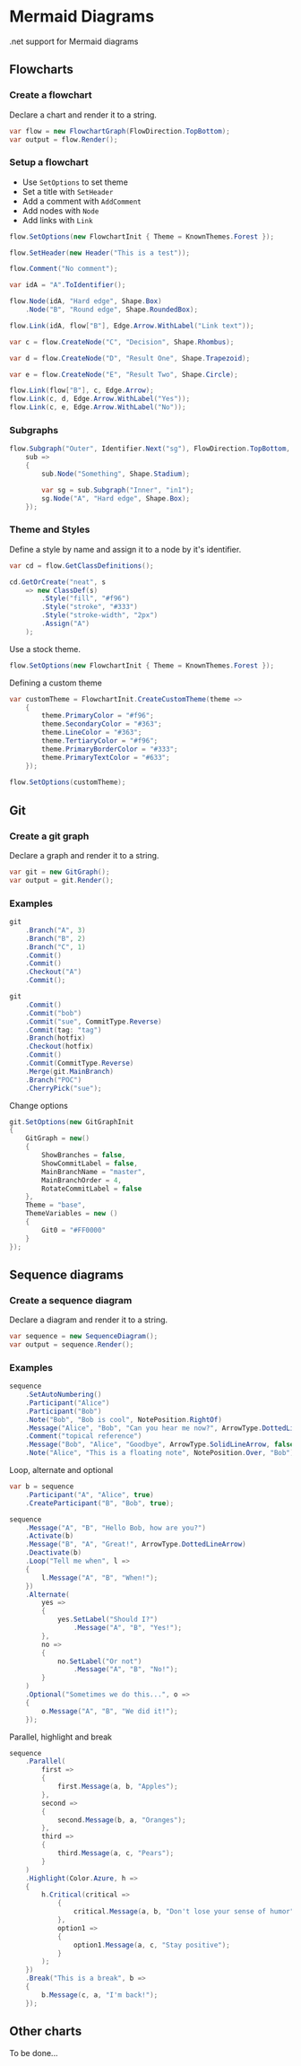 # Mermaid Diagrams

.net support for Mermaid diagrams

## Flowcharts

### Create a flowchart

Declare a chart and render it to a string.

```csharp
var flow = new FlowchartGraph(FlowDirection.TopBottom);
var output = flow.Render();
```

### Setup a flowchart

- Use `SetOptions` to set theme
- Set a title with `SetHeader`
- Add a comment with `AddComment`
- Add nodes with `Node`
- Add links with `Link`

```csharp
flow.SetOptions(new FlowchartInit { Theme = KnownThemes.Forest });

flow.SetHeader(new Header("This is a test"));

flow.Comment("No comment");

var idA = "A".ToIdentifier();

flow.Node(idA, "Hard edge", Shape.Box)
	.Node("B", "Round edge", Shape.RoundedBox);

flow.Link(idA, flow["B"], Edge.Arrow.WithLabel("Link text"));

var c = flow.CreateNode("C", "Decision", Shape.Rhombus);

var d = flow.CreateNode("D", "Result One", Shape.Trapezoid);

var e = flow.CreateNode("E", "Result Two", Shape.Circle);

flow.Link(flow["B"], c, Edge.Arrow);
flow.Link(c, d, Edge.Arrow.WithLabel("Yes"));
flow.Link(c, e, Edge.Arrow.WithLabel("No"));
```

### Subgraphs

```csharp
flow.Subgraph("Outer", Identifier.Next("sg"), FlowDirection.TopBottom, 
    sub =>
	{
		sub.Node("Something", Shape.Stadium);

		var sg = sub.Subgraph("Inner", "in1");
		sg.Node("A", "Hard edge", Shape.Box);
	});
```

### Theme and Styles

Define a style by name and assign it to a node by it's identifier.

```csharp
var cd = flow.GetClassDefinitions();

cd.GetOrCreate("neat", s
    => new ClassDef(s)
        .Style("fill", "#f96")
        .Style("stroke", "#333")
        .Style("stroke-width", "2px")
        .Assign("A")
    );
```

Use a stock theme.

```csharp
flow.SetOptions(new FlowchartInit { Theme = KnownThemes.Forest });
```

Defining a custom theme

```csharp
var customTheme = FlowchartInit.CreateCustomTheme(theme =>
    {
        theme.PrimaryColor = "#f96";
        theme.SecondaryColor = "#363";
        theme.LineColor = "#363";
        theme.TertiaryColor = "#f96";
        theme.PrimaryBorderColor = "#333";
        theme.PrimaryTextColor = "#633";
    });
    
flow.SetOptions(customTheme);
```

## Git

### Create a git graph

Declare a graph and render it to a string.

```csharp
var git = new GitGraph();
var output = git.Render();
```

### Examples

```csharp
git
    .Branch("A", 3)
    .Branch("B", 2)
    .Branch("C", 1)
    .Commit()
    .Commit()
    .Checkout("A")
    .Commit();
```

```csharp
git
    .Commit()
    .Commit("bob")
    .Commit("sue", CommitType.Reverse)
    .Commit(tag: "tag")
    .Branch(hotfix)
    .Checkout(hotfix)
    .Commit()
    .Commit(CommitType.Reverse)
    .Merge(git.MainBranch)
    .Branch("POC")
    .CherryPick("sue");
```

Change options

```csharp
git.SetOptions(new GitGraphInit
{
    GitGraph = new()
    {
        ShowBranches = false,
        ShowCommitLabel = false,
        MainBranchName = "master",
        MainBranchOrder = 4,
        RotateCommitLabel = false
    },
    Theme = "base",
    ThemeVariables = new ()
    {
        Git0 = "#FF0000"
    }
});
```

## Sequence diagrams

### Create a sequence diagram

Declare a diagram and render it to a string.

```csharp
var sequence = new SequenceDiagram();
var output = sequence.Render();
```

### Examples

```csharp
sequence
    .SetAutoNumbering()
    .Participant("Alice")
    .Participant("Bob")
    .Note("Bob", "Bob is cool", NotePosition.RightOf)
    .Message("Alice", "Bob", "Can you hear me now?", ArrowType.DottedLineCross, true)
    .Comment("topical reference")
    .Message("Bob", "Alice", "Goodbye", ArrowType.SolidLineArrow, false)
    .Note("Alice", "This is a floating note", NotePosition.Over, "Bob");
```

Loop, alternate and optional

```csharp
var b = sequence
    .Participant("A", "Alice", true)
    .CreateParticipant("B", "Bob", true);

sequence
    .Message("A", "B", "Hello Bob, how are you?")
    .Activate(b)
    .Message("B", "A", "Great!", ArrowType.DottedLineArrow)
    .Deactivate(b)
    .Loop("Tell me when", l =>
    {
        l.Message("A", "B", "When!");
    })
    .Alternate(
        yes =>
        {
            yes.SetLabel("Should I?")
                .Message("A", "B", "Yes!");
        },
        no =>
        {
            no.SetLabel("Or not")
                .Message("A", "B", "No!");
        }
    )
    .Optional("Sometimes we do this...", o =>
    {
        o.Message("A", "B", "We did it!");
    });
```

Parallel, highlight and break

```csharp
sequence
    .Parallel(
        first =>
        {
            first.Message(a, b, "Apples");
        },
        second =>
        {
            second.Message(b, a, "Oranges");
        },
        third =>
        {
            third.Message(a, c, "Pears");
        }
    )
    .Highlight(Color.Azure, h =>
    {
        h.Critical(critical =>
            {
                critical.Message(a, b, "Don't lose your sense of humor");
            },
            option1 =>
            {
                option1.Message(a, c, "Stay positive");
            }
        );
    })
    .Break("This is a break", b =>
    {
        b.Message(c, a, "I'm back!");
    });
```

## Other charts

To be done...